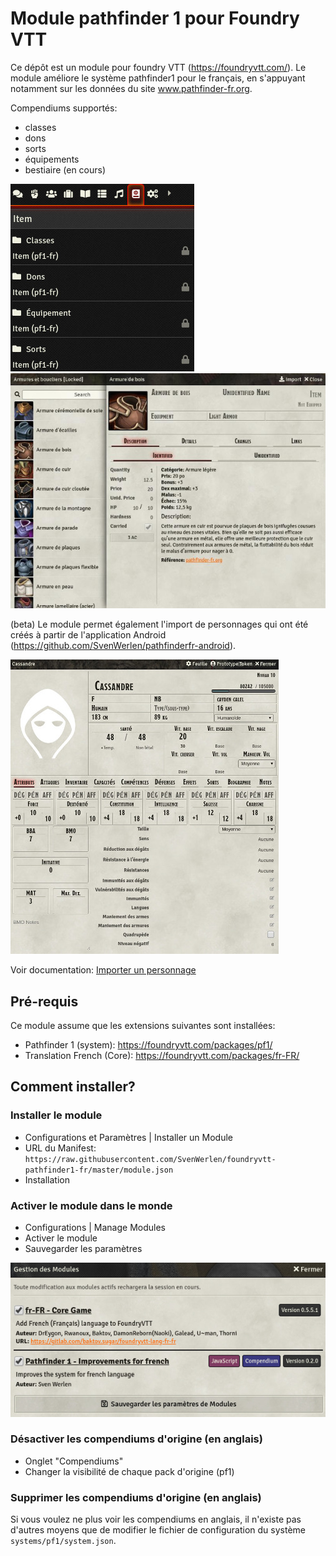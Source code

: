 # Module pathfinder 1 pour Foundry VTT

Ce dépôt est un module pour foundry VTT (https://foundryvtt.com/).
Le module améliore le système pathfinder1 pour le français, en s'appuyant notamment sur les données du site www.pathfinder-fr.org.

Compendiums supportés:
* classes
* dons
* sorts
* équipements
* bestiaire (en cours)

![Compendiums](/doc/img/compendiums.jpg)
![Armors](/doc/img/armors.jpg)

(beta) Le module permet également l'import de personnages qui ont été créés à partir
de l'application Android (https://github.com/SvenWerlen/pathfinderfr-android). 

![Profil](/doc/img/character-profile.jpg)

Voir documentation: [Importer un personnage](doc/importer-personnage.md)

## Pré-requis

Ce module assume que les extensions suivantes sont installées:
* Pathfinder 1 (system): https://foundryvtt.com/packages/pf1/
* Translation French (Core): https://foundryvtt.com/packages/fr-FR/

## Comment installer?

### Installer le module 

* Configurations et Paramètres | Installer un Module
* URL du Manifest: `https://raw.githubusercontent.com/SvenWerlen/foundryvtt-pathfinder1-fr/master/module.json`
* Installation

### Activer le module dans le monde

* Configurations | Manage Modules
* Activer le module
* Sauvegarder les paramètres

![Config](/doc/img/config.jpg)

### Désactiver les compendiums d'origine (en anglais)

* Onglet "Compendiums"
* Changer la visibilité de chaque pack d'origine (pf1)

### Supprimer les compendiums d'origine (en anglais)

Si vous voulez ne plus voir les compendiums en anglais, il n'existe pas d'autres moyens que de modifier le fichier
de configuration du système `systems/pf1/system.json`.
